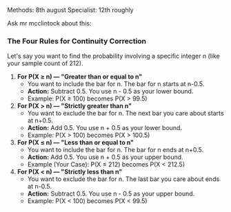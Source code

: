 Methods: 8th august
Specialist: 12th roughly




Ask mr mcclintock about this: 
### The Four Rules for Continuity Correction

Let's say you want to find the probability involving a specific integer n (like your sample count of 212).

1. **For P(X ≥ n) — "Greater than or equal to n"**
    - You want to include the bar for n. The bar for n starts at n-0.5.
    - **Action:** Subtract 0.5. You use n - 0.5 as your lower bound.
    - Example: P(X ≥ 100) becomes P(X > 99.5)
2. **For P(X > n) — "Strictly greater than n"**
    - You want to exclude the bar for n. The next bar you care about starts at n+0.5.
    - **Action:** Add 0.5. You use n + 0.5 as your lower bound.
    - Example: P(X > 100) becomes P(X > 100.5)
3. **For P(X ≤ n) — "Less than or equal to n"**
    - You want to include the bar for n. The bar for n ends at n+0.5.
    - **Action:** Add 0.5. You use n + 0.5 as your upper bound.
    - Example (Your Case): P(X ≤ 212) becomes P(X < 212.5)
4. **For P(X < n) — "Strictly less than n"**
    - You want to exclude the bar for n. The last bar you care about ends at n-0.5.
    - **Action:** Subtract 0.5. You use n - 0.5 as your upper bound.
    - Example: P(X < 100) becomes P(X < 99.5)
